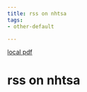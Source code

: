 ```yaml
---
title: rss on nhtsa
tags:
- other-default

---
```


[local pdf](../../../pdfs/rss_on_nhtsa.pdf)

# rss on nhtsa
